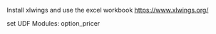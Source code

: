 Install xlwings and use the excel workbook
https://www.xlwings.org/

set UDF Modules: option_pricer
